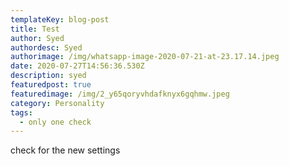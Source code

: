 ```yaml
---
templateKey: blog-post
title: Test
author: Syed
authordesc: Syed
authorimage: /img/whatsapp-image-2020-07-21-at-23.17.14.jpeg
date: 2020-07-27T14:56:36.530Z
description: syed
featuredpost: true
featuredimage: /img/2_y65qoryvhdafknyx6gqhmw.jpeg
category: Personality
tags:
  - only one check
---
```

check for the new settings